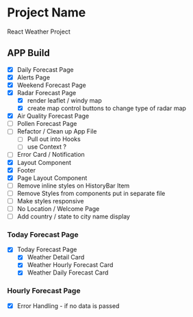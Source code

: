 # Project Name

React Weather Project

## APP Build

- [x] Daily Forecast Page
- [x] Alerts Page
- [x] Weekend Forecast Page
- [x] Radar Forecast Page
  - [x] render leaflet / windy map
  - [x] create map control buttons to change type of radar map
- [x] Air Quality Forecast Page
- [ ] Pollen Forecast Page
- [ ] Refactor / Clean up App File
  - [ ] Pull out into Hooks
  - [ ] use Context ?
- [ ] Error Card / Notification
- [x] Layout Component
- [x] Footer
- [x] Page Layout Component
- [ ] Remove inline styles on HistoryBar Item
- [ ] Remove Styles from components put in separate file
- [ ] Make styles responsive
- [ ] No Location / Welcome Page
- [ ] Add country / state to city name display

### Today Forecast Page

- [x] Today Forecast Page
  - [x] Weather Detail Card
  - [x] Weather Hourly Forecast Card
  - [x] Weather Daily Forecast Card

### Hourly Forecast Page

- [x] Error Handling - if no data is passed
